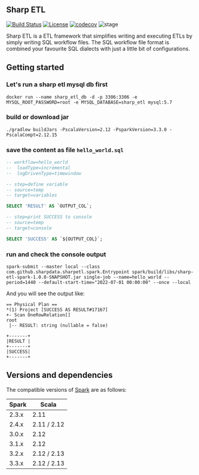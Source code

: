 ## Sharp ETL

[![Build Status](https://dev.azure.com/izhangzhihao/Sharp%20ETL/_apis/build/status/SharpData.SharpETL?branchName=main)](https://dev.azure.com/izhangzhihao/Sharp%20ETL/_build/latest?definitionId=5&branchName=main) [![License](https://img.shields.io/badge/license-Apache%202-brightgreen.svg)](https://github.com/SharpData/SharpETL/blob/main/LICENSE) [![codecov](https://codecov.io/gh/SharpData/SharpETL/branch/main/graph/badge.svg?token=299D3CIJ7Y)](https://codecov.io/gh/SharpData/SharpETL) ![stage](https://img.shields.io/badge/Project%20Stage-Production%20Ready-brightgreen.svg)

Sharp ETL is a ETL framework that simplifies writing and executing ETLs by simply writing SQL workflow files.
The SQL workflow file format is combined your favourite SQL dialects with just a little bit of configurations.

## Getting started

### Let's run a sharp etl mysql db first

```shell
docker run --name sharp_etl_db -d -p 3306:3306 -e MYSQL_ROOT_PASSWORD=root -e MYSQL_DATABASE=sharp_etl mysql:5.7
```

### build or download jar

```shell
./gradlew buildJars -PscalaVersion=2.12 -PsparkVersion=3.3.0 -PscalaCompt=2.12.15
```

### save the content as file `hello_world.sql`

```sql
-- workflow=hello_world
--  loadType=incremental
--  logDrivenType=timewindow

-- step=define variable
-- source=temp
-- target=variables

SELECT 'RESULT' AS `OUTPUT_COL`;

-- step=print SUCCESS to console
-- source=temp
-- target=console

SELECT 'SUCCESS' AS `${OUTPUT_COL}`;
```

### run and check the console output

```shell
spark-submit --master local --class com.github.sharpdata.sharpetl.spark.Entrypoint spark/build/libs/sharp-etl-spark-1.0.0-SNAPSHOT.jar single-job --name=hello_world --period=1440 --default-start-time="2022-07-01 00:00:00" --once --local
```

And you will see the output like:

```
== Physical Plan ==
*(1) Project [SUCCESS AS RESULT#17167]
+- Scan OneRowRelation[]
root
 |-- RESULT: string (nullable = false)

+-------+
|RESULT |
+-------+
|SUCCESS|
+-------+
```


## Versions and dependencies

The compatible versions of [Spark](http://spark.apache.org/) are as follows:

| Spark | Scala
| ----- | --------
| 2.3.x | 2.11
| 2.4.x | 2.11 / 2.12
| 3.0.x | 2.12
| 3.1.x | 2.12
| 3.2.x | 2.12 / 2.13
| 3.3.x | 2.12 / 2.13

